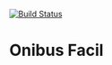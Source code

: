 [![Build Status](https://travis-ci.org/carlosrabelo/onibusfacil.png)](https://travis-ci.org/carlosrabelo/onibusfacil)

# Onibus Facil
